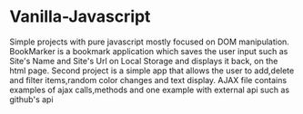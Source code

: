 # Vanilla-Javascript
Simple projects with pure javascript mostly focused on DOM manipulation.
BookMarker is a bookmark application which saves the user input such as Site's Name and Site's Url on Local Storage
and displays it back, on the html page.
Second project is a simple app that allows the user to add,delete and filter items,random color changes and text display.
AJAX file contains examples of ajax calls,methods and one example with external api such as github's api

